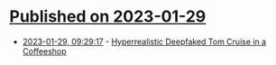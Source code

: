 # [Published on 2023-01-29](index.md)

* [2023-01-29, 09:29:17](https://news.ycombinator.com/item?id=34566402) - [Hyperrealistic Deepfaked Tom Cruise in a Coffeeshop](https://old.reddit.com/r/DeepFakesSFW/comments/10o3sx5/another_deepfaked_tom_cruise_what_do_you_think/)
